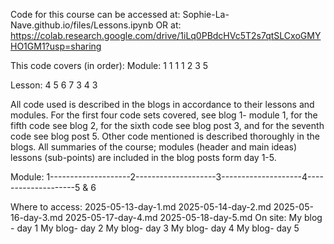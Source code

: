 Code for this course can be accessed at: 
Sophie-La-Nave.github.io/files/Lessons.ipynb
OR at:
https://colab.research.google.com/drive/1iLq0PBdcHVc5T2s7qtSLCxoGMYHO1GM1?usp=sharing

This code covers (in order):
Module: 1  1  1  1  2  3  5

Lesson: 4  5  6  7  3  4  3

All code used is described in the blogs in accordance to their lessons and modules. For the first four code sets covered, see blog 1- module 1, for the fifth code see blog 2, for the sixth code see blog post 3, and for the seventh code see blog post 5. Other code mentioned is described thoroughly in the blogs.
All summaries of the course; modules (header and main ideas) lessons (sub-points) are included in the blog posts form day 1-5.

Module: 1--------------------2--------------------3--------------------4--------------------5 & 6

Where to access: 2025-05-13-day-1.md        2025-05-14-day-2.md          2025-05-16-day-3.md        2025-05-17-day-4.md        2025-05-18-day-5.md
On site: My blog - day 1                    My blog- day 2               My blog- day 3              My blog- day 4            My blog- day 5
